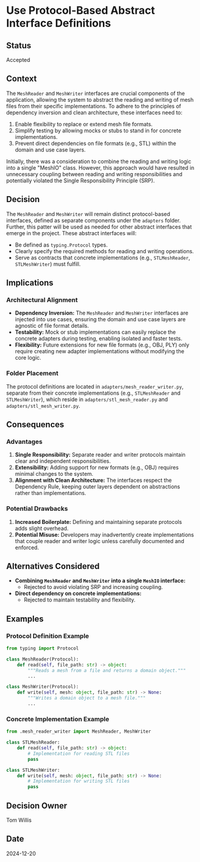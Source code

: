 # Use Protocol-Based Abstract Interface Definitions

## Status

Accepted

## Context

The `MeshReader` and `MeshWriter` interfaces are crucial components of the application, allowing the system to abstract
the reading and writing of mesh files from their specific implementations. To adhere to the principles of dependency
inversion and clean architecture, these interfaces need to:

1. Enable flexibility to replace or extend mesh file formats.
2. Simplify testing by allowing mocks or stubs to stand in for concrete implementations.
3. Prevent direct dependencies on file formats (e.g., STL) within the domain and use case layers.

Initially, there was a consideration to combine the reading and writing logic into a single "MeshIO" class. However,
this approach would have resulted in unnecessary coupling between reading and writing responsibilities and potentially
violated the Single Responsibility Principle (SRP).

## Decision

The `MeshReader` and `MeshWriter` will remain distinct protocol-based interfaces, defined as separate components under
the `adapters` folder. Further, this patter will be used as needed for other abstract interfaces that emerge in the
project. These abstract interfaces will:

- Be defined as `typing.Protocol` types.
- Clearly specify the required methods for reading and writing operations.
- Serve as contracts that concrete implementations (e.g., `STLMeshReader`, `STLMeshWriter`) must fulfill.

## Implications

### Architectural Alignment

- **Dependency Inversion:** The `MeshReader` and `MeshWriter` interfaces are injected into use cases, ensuring the
domain and use case layers are agnostic of file format details.
- **Testability:** Mock or stub implementations can easily replace the concrete adapters during testing, enabling
isolated and faster tests.
- **Flexibility:** Future extensions for new file formats (e.g., OBJ, PLY) only require creating new adapter
implementations without modifying the core logic.

### Folder Placement

The protocol definitions are located in `adapters/mesh_reader_writer.py`, separate from their concrete implementations
(e.g., `STLMeshReader` and `STLMeshWriter`), which reside in `adapters/stl_mesh_reader.py`
and `adapters/stl_mesh_writer.py`.

## Consequences

### Advantages

1. **Single Responsibility:** Separate reader and writer protocols maintain clear and independent responsibilities.
1. **Extensibility:** Adding support for new formats (e.g., OBJ) requires minimal changes to the system.
1. **Alignment with Clean Architecture:** The interfaces respect the Dependency Rule, keeping outer layers dependent on
abstractions rather than implementations.

### Potential Drawbacks

1. **Increased Boilerplate:** Defining and maintaining separate protocols adds slight overhead.
1. **Potential Misuse:** Developers may inadvertently create implementations that couple reader and writer logic unless
carefully documented and enforced.

## Alternatives Considered

- **Combining `MeshReader` and `MeshWriter` into a single `MeshIO` interface:**
  - Rejected to avoid violating SRP and increasing coupling.
- **Direct dependency on concrete implementations:**
  - Rejected to maintain testability and flexibility.

## Examples

### Protocol Definition Example

```python
from typing import Protocol

class MeshReader(Protocol):
    def read(self, file_path: str) -> object:
        """Reads a mesh from a file and returns a domain object."""
        ...

class MeshWriter(Protocol):
    def write(self, mesh: object, file_path: str) -> None:
        """Writes a domain object to a mesh file."""
        ...
```

### Concrete Implementation Example

```python
from .mesh_reader_writer import MeshReader, MeshWriter

class STLMeshReader:
    def read(self, file_path: str) -> object:
        # Implementation for reading STL files
        pass

class STLMeshWriter:
    def write(self, mesh: object, file_path: str) -> None:
        # Implementation for writing STL files
        pass
```

## Decision Owner

Tom Willis

## Date

2024-12-20
